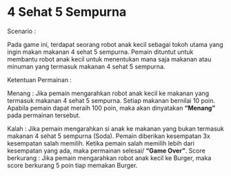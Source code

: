 # 4 Sehat 5 Sempurna
Scenario :<br>
<p>Pada game ini, terdapat seorang robot anak kecil sebagai tokoh utama yang ingin makan makanan 4 sehat 5 sempurna. Pemain dituntut untuk membantu robot anak kecil untuk menentukan mana saja makanan atau minuman yang termasuk makanan 4 sehat 5 sempurna. </p>
<p>Ketentuan Permainan :</p>
<p>Menang : Jika pemain mengarahkan robot anak kecil ke makanan yang termasuk makanan 4 sehat 5 sempurna. Setiap makanan bernilai 10 poin. Apabila pemain dapat meraih 100 poin, maka akan dinyatakan <b>“Menang”</b> pada permainan tersebut. </p>
<p>Kalah	: Jika pemain mengarahkan si anak ke makanan yang bukan termasuk makanan 4 sehat 5 sempurna (Soda). Pemain diberikan kesempatan 3x kesempatan salah memilih. Ketika pemain salah memilih lebih dari kesempatan yang ada, maka permainan selesai/ <b>“Game Over”</b>. 
Score berkurang : Jika pemain mengarahkan robot anak kecil ke Burger, maka score berkurang 5 poin tiap memakan Burger.</p>

